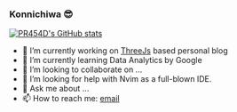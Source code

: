 ### Konnichiwa 😎

<!--
**m4h4d3v/m4h4d3v** is a ✨ _special_ ✨ repository because its `README.md` (this file) appears on your GitHub profile.

Here are some ideas to get you started:

-->
[![PR454D's GitHub stats](https://github-readme-stats.vercel.app/api?username=PR454D&count_private=true&theme=nightowl)](https://github.com/anuraghazra/github-readme-stats)

- 🔭 I’m currently working on [ThreeJs](https://threejs.org) based personal blog
- 🌱 I’m currently learning Data Analytics by Google
- 👯 I’m looking to collaborate on ...
- 🤔 I’m looking for help with Nvim as a full-blown IDE.
- 💬 Ask me about ...
- 📫 How to reach me: [email](prasad.sawool@somaiya.edu)
